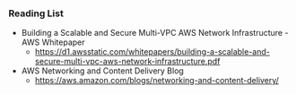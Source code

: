 
### Reading List

- Building a Scalable and Secure Multi-VPC AWS Network Infrastructure - AWS Whitepaper
   - https://d1.awsstatic.com/whitepapers/building-a-scalable-and-secure-multi-vpc-aws-network-infrastructure.pdf
- AWS Networking and Content Delivery Blog
   - https://aws.amazon.com/blogs/networking-and-content-delivery/

